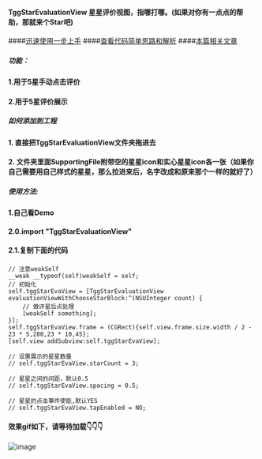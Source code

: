 ####  TggStarEvaluationView 星星评价视图，指哪打哪。(如果对你有一点点的帮助，那就来个Star吧)
####[迅速使用一步上手](http://www.jianshu.com/p/f05a08b6b612)
####[查看代码简单思路和解析](http://www.jianshu.com/p/f05a08b6b612)
####[本篇相关文章](http://www.jianshu.com/p/f05a08b6b612)
##### 功能：
####  1.用于5星手动点击评价
####  2.用于5星评价展示
##### 如何添加到工程
#### 1. 直接把TggStarEvaluationView文件夹拖进去
#### 2. 文件夹里面SupportingFile附带空的星星icon和实心星星icon各一张（如果你自己需要用自己样式的星星，那么拉进来后，名字改成和原来那个一样的就好了）
##### 使用方法:
#### 1.自己看Demo
#### 2.0.import "TggStarEvaluationView"
#### 2.1.复制下面的代码
    // 注意weakSelf
    __weak __typeof(self)weakSelf = self;
    // 初始化
    self.tggStarEvaView = [TggStarEvaluationView evaluationViewWithChooseStarBlock:^(NSUInteger count) {
        // 做评星后点处理
        [weakSelf something];
    }];
    self.tggStarEvaView.frame = (CGRect){self.view.frame.size.width / 2 - 23 * 5,280,23 * 10,45};
    [self.view addSubview:self.tggStarEvaView];

    // 设置展示的星星数量
    // self.tggStarEvaView.starCount = 3;
    
    // 星星之间的间距，默认0.5
    // self.tggStarEvaView.spacing = 0.5;
    
    // 星星的点击事件使能,默认YES
    // self.tggStarEvaView.tapEnabled = NO;

#### 效果gif如下，请等待加载👇👇👇
![image](https://github.com/BigBagFind/TggStarEvaluationViewDemo/raw/master/ScreenShots/starViewAnimation.gif)


    
